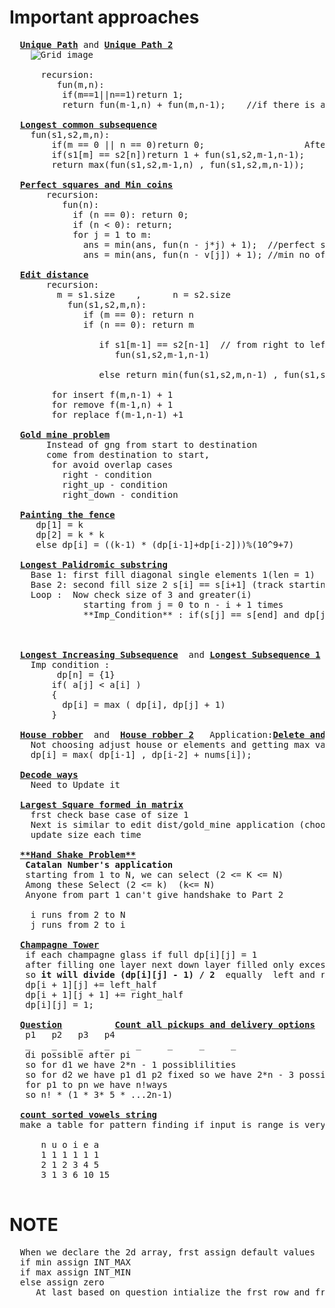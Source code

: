 # Important approaches
  <pre>
  <b><a href="https://github.com/teja963/DSA_All_Models/blob/master/Dynamic_programming/12.%20Unique%20path.cpp">Unique Path</a></b> and <b><a href="https://github.com/teja963/DSA_All_Models/blob/master/Dynamic_programming/12_1.%20Unique%20Path%202.cpp">Unique Path 2</a></b>
    <img alt="Grid image" src="https://github.com/teja963/DSA_All_Models/blob/master/Dynamic_programming/images/robot2.jpg">
      
      recursion:
         fun(m,n):
          if(m==1||n==1)return 1;
          return fun(m-1,n) + fun(m,n-1);    //if there is a obstacle fill 0 instead of this 
   
  <b><a href="https://github.com/teja963/DSA-and-MYSQL/blob/master/Dynamic_programming/17.%20Longest%20Common%20Subsequence.cpp">Longest common subsequence</a></b>                                           Application:<b><a href="https://github.com/teja963/DSA-and-MYSQL/blob/master/Dynamic_programming/28.%20Delete%20operations%20for%202%20string.cpp">Delete operations for 2 string</a></b>                              <b><a href="https://github.com/teja963/Advanced-DSA/blob/master/Dynamic_programming/32.%20Form%20Palindrome.cpp">Form Palindrome</a></b>
  	fun(s1,s2,m,n):
  		if(m == 0 || n == 0)return 0;					After finding length of common subsequene                               first half anf second half are equal rgt
  		if(s1[m] == s2[n])return 1 + fun(s1,s2,m-1,n-1);		s1.size() + s2.size() - 2*dp[ s1.size ][ s2.size ]                      string = "teja" , ans_string = "tejaajet" 
  		return max(fun(s1,s2,m-1,n) , fun(s1,s2,m,n-1));                                                                                        if we observer carefully ans_string_frst_half = "teja", ans_string_second_half = "ajet", which is reverse of string
  		                                                                                                                                        so ans = n - dp[n][n], where n is size of given string 
  <b><a href="https://github.com/teja963/DSA-and-MYSQL/blob/master/Dynamic_programming/4.%20Perfect%20Squares.cpp">Perfect squares and Min coins</a></b>
       recursion:
          fun(n):
            if (n == 0): return 0;
            if (n < 0): return;
            for j = 1 to m:
              ans = min(ans, fun(n - j*j) + 1);  //perfect squares
              ans = min(ans, fun(n - v[j]) + 1); //min no of coins
              
  <b><a href="https://github.com/teja963/DSA-and-MYSQL/blob/master/Dynamic_programming/14.%20Edit%20Distance.cpp">Edit distance</a></b>
       recursion:
         m = s1.size    ,      n = s2.size
           fun(s1,s2,m,n):
              if (m == 0): return n                            eg:   a   b   c
              if (n == 0): return m                                  b   c   d
              
                 if s1[m-1] == s2[n-1]  // from right to left if matcher we will decrement both
                    fun(s1,s2,m-1,n-1)
                    
                 else return min(fun(s1,s2,m,n-1) , fun(s1,s2,m-1,n) ,fun(s1,s2,m-1,n-1)) + 1
                 
        for insert f(m,n-1) + 1
        for remove f(m-1,n) + 1
        for replace f(m-1,n-1) +1 
        
  <b><a href="https://github.com/teja963/DSA-and-MYSQL/blob/master/Dynamic_programming/11.%20Gold%20Mine%20Problem.cpp">Gold mine problem</a></b>                                                                       <b><a href="https://github.com/teja963/Advanced-DSA/blob/master/Dynamic_programming/11_1.%20Broken%20blocks.cpp">Broken blocks</a></b>
       Instead of gng from start to destination                 Same Logic, but if there is wooden blocks consider all -1,
       come from destination to start,                          then we need to make max(down, diag_up, diag_down, 0); - Imp condition
        for avoid overlap cases                      
          right - condition                                                                                          
          right_up - condition
          right_down - condition
          
  <b><a href="https://github.com/teja963/DSA-and-MYSQL/blob/master/Dynamic_programming/15.%20Painting%20the%20fence.cpp">Painting the fence</a></b>
     dp[1] = k
     dp[2] = k * k
     else dp[i] = ((k-1) * (dp[i-1]+dp[i-2]))%(10^9+7)
     
  <b><a href="https://github.com/teja963/DSA-and-MYSQL/blob/master/Dynamic_programming/18.%20Longest%20Palindromic%20Substring.cpp">Longest Palidromic substring</a></b>
    Base 1: first fill diagonal single elements 1(len = 1)
    Base 2: second fill size 2 s[i] == s[i+1] (track starting index i)
    Loop :  Now check size of 3 and greater(i)
              starting from j = 0 to n - i + 1 times
              **Imp_Condition** : if(s[j] == s[end] and dp[j+1][end-1] == 1)  // then it is a palindrome 
                                                                                 Update starting index and
                                                                                 max length
              
  <b><a href="https://github.com/teja963/DSA-and-MYSQL/blob/master/Dynamic_programming/20.%20Longest%20Increasing%20Subsequence.cpp">Longest Increasing Subsequence</a></b>  and <b><a href="https://github.com/teja963/DSA-and-MYSQL/blob/master/Dynamic_programming/24.%20Longest%20Subsequence-1.cpp">Longest Subsequence 1</a></b> and <b><a href="https://github.com/teja963/DSA-and-MYSQL/blob/master/Dynamic_programming/22.%20Maximum%20Increasing%20Subsequence.cpp">Maximum increasing subsequence</a></b>
    Imp condition :
         dp[n] = {1}
        if( a[j] < a[i] )                                              
        {
          dp[i] = max ( dp[i], dp[j] + 1)
        }
        
  <b><a href="https://github.com/teja963/Advanced-DSA/blob/master/Dynamic_programming/10.%20House%20robber.cpp">House robber</a></b>  and  <b><a href="https://github.com/teja963/Advanced-DSA/blob/master/Dynamic_programming/10_1.%20%20House%20robber%202.cpp">House robber 2</a></b>   Application:<b><a href="https://github.com/teja963/Advanced-DSA/blob/master/Dynamic_programming/30.%20Delete%20and%20Earn.cpp">Delete and Earn</a></b> 
    Not choosing adjust house or elements and getting max value
    dp[i] = max( dp[i-1] , dp[i-2] + nums[i]);
    
  <b><a href="https://github.com/teja963/DSA-and-MYSQL/blob/master/Dynamic_programming/23.%20Decode%20Ways.cpp">Decode ways</a></b>
    Need to Update it 
    
  <b><a href="https://github.com/teja963/DSA-and-MYSQL/blob/master/Dynamic_programming/26.%20Largest%20Square%20formed%20in%20Matrix.cpp">Largest Square formed in matrix</a></b>
    frst check base case of size 1
    Next is similar to edit dist/gold_mine application (choosing min among 3 ways)
    update size each time 
    
  <b><a href="https://github.com/teja963/DSA-and-MYSQL/blob/master/Dynamic_programming/27.%20Handshake.cpp">**Hand Shake Problem**</a></b>
   <b>Catalan Number's application</b>
   starting from 1 to N, we can select (2 <= K <= N)
   Among these Select (2 <= k)  (k<= N)
   Anyone from part 1 can't give handshake to Part 2
   
    i runs from 2 to N
    j runs from 2 to i
    
  <b><a href="https://github.com/teja963/Advanced-DSA/blob/master/Dynamic_programming/29.%20Champagne%20Tower.cpp">Champagne Tower</a></b>
   if each champagne glass if full dp[i][j] = 1
   after filling one layer next down layer filled only excess water in top
   so <b>it will divide (dp[i][j] - 1) / 2 </b> equally  left and right
   dp[i + 1][j] += left_half
   dp[i + 1][j + 1] += right_half
   dp[i][j] = 1; 
  
  <b><a href="https://leetcode.com/problems/count-all-valid-pickup-and-delivery-options/">Question</a></b>          <b><a href="https://github.com/teja963/Advanced-DSA/blob/master/Dynamic_programming/31.%20Count%20all%20pick%20ups%20and%20delivery%20options.cpp">Count all pickups and delivery options</a></b>                 
   p1   p2   p3   p4 
   _    _    _    _     _     _     _     _ 
   di possible after pi
   so for d1 we have 2*n - 1 possiblilities
   so for d2 we have p1 d1 p2 fixed so we have 2*n - 3 possibilities ...........
   for p1 to pn we have n!ways
   so n! * (1 * 3* 5 * ...2n-1)
   
  <b><a href="https://github.com/teja963/Advanced-DSA/blob/master/Dynamic_programming/33.%20count%20sorted%20vowels%20string.cpp">count sorted vowels string</a></b>
  make a table for pattern finding if input is range is very small, then curr o/p is dependent on prev o/p
  
	  n u o i e a
	  1 1 1 1 1 1
	  2 1 2 3 4 5
	  3 1 3 6 10 15 
  </pre>
  
# NOTE
  <pre>
  When we declare the 2d array, frst assign default values
  if min assign INT_MAX
  if max assign INT_MIN
  else assign zero
     At last based on question intialize the frst row and frst col base conditions 
  </pre>
